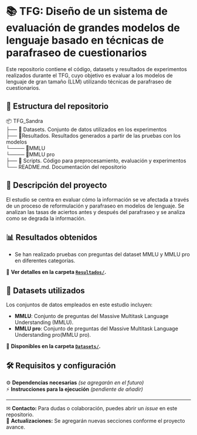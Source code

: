 # 📚 TFG: Diseño de un sistema de evaluación de grandes modelos de lenguaje basado en técnicas de parafraseo de cuestionarios

Este repositorio contiene el código, datasets y resultados de experimentos realizados durante el TFG, cuyo objetivo es evaluar a los modelos de lenguaje de gran tamaño (LLM) utilizando técnicas de parafraseo de cuestionarios.

## 📂 Estructura del repositorio
📦 TFG_Sandra<br>
├── 📁 Datasets. Conjunto de datos utilizados en los experimentos<br>
├── 📁Resultados. Resultados generados a partir de las pruebas con los modelos <br>
    └──── 📁MMLU<br>
    └──── 📁MMLU pro<br>
├── 📁 Scripts. Código para preprocesamiento, evaluación y experimentos<br>
└── README.md. Documentación del repositorio<br>

## 📄 Descripción del proyecto

El estudio se centra en evaluar cómo la información se ve afectada a través de un proceso de reformulación y parafraseo en modelos de lenguaje. Se analizan las tasas de aciertos antes y después del parafraseo y se analiza como se degrada la información.

## 📊 Resultados obtenidos

- Se han realizado pruebas con preguntas del dataset MMLU y MMLU pro en diferentes categorías.

📍 **Ver detalles en la carpeta [`Resultados/`](./Resultados/).**

## 📁 Datasets utilizados

Los conjuntos de datos empleados en este estudio incluyen:

- **MMLU**: Conjunto de preguntas del Massive Multitask Language Understanding (MMLU). 
- **MMLU pro**: Conjunto de preguntas del Massive Multitask Language Understanding pro(MMLU pro). 

📍 **Disponibles en la carpeta [`Datasets/`](./Datasets/).** 

## 🛠 Requisitos y configuración

⚙️ **Dependencias necesarias** *(se agregarán en el futuro)*  
⚡ **Instrucciones para la ejecución** *(pendiente de añadir)*  
  


---

✉ **Contacto:** Para dudas o colaboración, puedes abrir un *issue* en este repositorio.  
📢 **Actualizaciones:** Se agregarán nuevas secciones conforme el proyecto avance.



